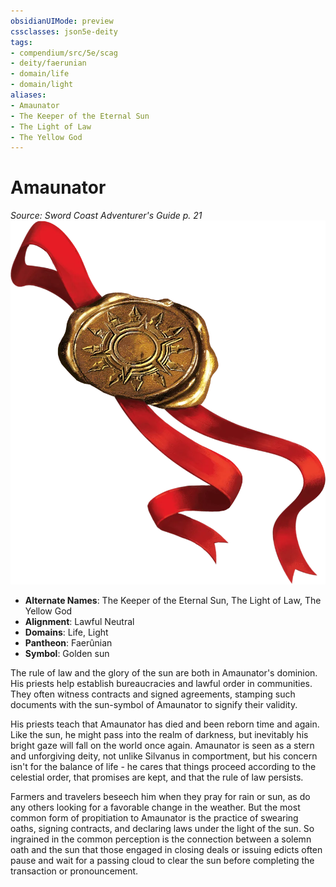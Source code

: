 ```yaml
---
obsidianUIMode: preview
cssclasses: json5e-deity
tags:
- compendium/src/5e/scag
- deity/faerunian
- domain/life
- domain/light
aliases: 
- Amaunator
- The Keeper of the Eternal Sun
- The Light of Law
- The Yellow God
---
```

# Amaunator
*Source: Sword Coast Adventurer's Guide p. 21* 
![](/3-Mechanics/CLI/deities/img/scag-symbol-of-amaunator.webp#symbol)

- **Alternate Names**: The Keeper of the Eternal Sun, The Light of Law, The Yellow God
- **Alignment**: Lawful Neutral
- **Domains**: Life, Light
- **Pantheon**: Faerûnian
- **Symbol**: Golden sun

The rule of law and the glory of the sun are both in Amaunator's dominion. His priests help establish bureaucracies and lawful order in communities. They often witness contracts and signed agreements, stamping such documents with the sun-symbol of Amaunator to signify their validity.

His priests teach that Amaunator has died and been reborn time and again. Like the sun, he might pass into the realm of darkness, but inevitably his bright gaze will fall on the world once again. Amaunator is seen as a stern and unforgiving deity, not unlike Silvanus in comportment, but his concern isn't for the balance of life - he cares that things proceed according to the celestial order, that promises are kept, and that the rule of law persists.

Farmers and travelers beseech him when they pray for rain or sun, as do any others looking for a favorable change in the weather. But the most common form of propitiation to Amaunator is the practice of swearing oaths, signing contracts, and declaring laws under the light of the sun. So ingrained in the common perception is the connection between a solemn oath and the sun that those engaged in closing deals or issuing edicts often pause and wait for a passing cloud to clear the sun before completing the transaction or pronouncement.